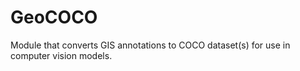 # GeoCOCO
Module that converts GIS annotations to COCO dataset(s) for use in computer vision models.
